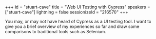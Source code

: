+++
id = "stuart-cave"
title = "Web UI Testing with Cypress"
speakers = ["stuart-cave"]
lightning = false
sessionizeId = "216570"
+++

You may, or may not have heard of Cypress as a UI testing tool.  I want to give you a brief overview of my experiences so far and draw some comparisons to traditional tools such as Selenium.